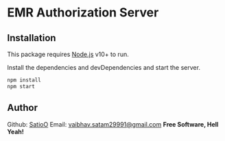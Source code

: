 # EMR Authorization Server

## Installation

This package requires [Node.js](https://nodejs.org/) v10+ to run.

Install the dependencies and devDependencies and start the server.

```sh
npm install
npm start
```

## Author

Github: [SatioO](https://github.com/satioO)
Email: vaibhav.satam29991@gmail.com
**Free Software, Hell Yeah!**
